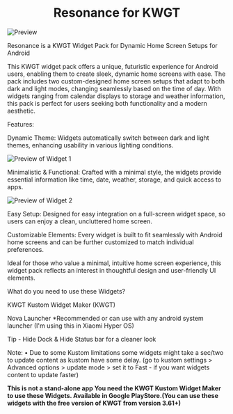<h1 align="center">Resonance for KWGT</h1>
<img align="center" alt="Preview" src="https://github.com/user-attachments/assets/11b62e1e-a08d-4950-9540-60f7dc6e5d74">

Resonance is a KWGT Widget Pack for Dynamic Home Screen Setups for Android 

This KWGT widget pack offers a unique, futuristic experience for Android users, enabling them to create sleek, dynamic home screens with ease. The pack includes two custom-designed home screen setups that adapt to both dark and light modes, changing seamlessly based on the time of day. With widgets ranging from calendar displays to storage and weather information, this pack is perfect for users seeking both functionality and a modern aesthetic.

Features:

Dynamic Theme: Widgets automatically switch between dark and light themes, enhancing usability in various lighting conditions.

<img align="center" alt="Preview of Widget 1" src="https://github.com/user-attachments/assets/aa9683e5-7945-4565-8ef6-f7935a878b4f">

Minimalistic & Functional: Crafted with a minimal style, the widgets provide essential information like time, date, weather, storage, and quick access to apps.

<img align="center" alt="Preview of Widget 2" src="https://github.com/user-attachments/assets/1c12de64-74e6-4839-89ed-7928c21d2b5f">

Easy Setup: Designed for easy integration on a full-screen widget space, so users can enjoy a clean, uncluttered home screen.

Customizable Elements: Every widget is built to fit seamlessly with Android home screens and can be further customized to match individual preferences.

Ideal for those who value a minimal, intuitive home screen experience, this widget pack reflects an interest in thoughtful design and user-friendly UI elements.

What do you need to use these Widgets?

KWGT Kustom Widget Maker (KWGT)

Nova Launcher *Recommended or can use with any android system launcher (I'm using this in Xiaomi Hyper OS)

Tip - Hide Dock & Hide Status bar for a cleaner look

Note: • Due to some Kustom limitations some widgets might take a sec/two to update content as kustom have some delay. (go to kustom settings > Advanced options > update mode > set it to Fast - if you want widgets content to update faster)


**This is not a stand-alone app You need the KWGT Kustom Widget Maker to use these Widgets. Available in Google PlayStore.(You can use these widgets with the free version of KWGT from version 3.61+)**
